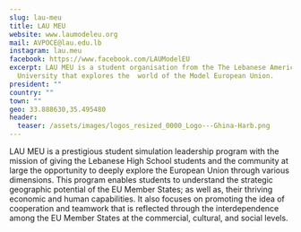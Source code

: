 ```yaml
---
slug: lau-meu
title: LAU MEU
website: www.laumodeleu.org
mail: AVPOCE@lau.edu.lb
instagram: lau.meu
facebook: https://www.facebook.com/LAUModelEU
excerpt: LAU MEU is a student organisation from the The Lebanese American
  University that explores the  world of the Model European Union.
president: ""
country: ""
town: ""
geo: 33.888630,35.495480
header:
  teaser: /assets/images/logos_resized_0000_Logo---Ghina-Harb.png
---
```

LAU MEU is a prestigious student simulation leadership program with the mission of giving the Lebanese High School students and the community at large the opportunity to deeply explore the European Union through various dimensions. This program enables students to understand the strategic geographic potential of the EU Member States; as well as, their thriving economic and human capabilities. It also focuses on promoting the idea of cooperation and teamwork that is reflected through the interdependence among the EU Member States at the commercial, cultural, and social levels.
